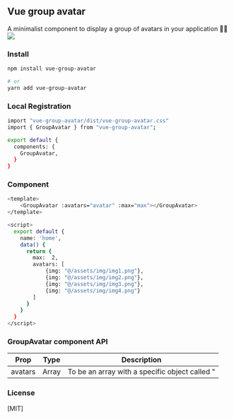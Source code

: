 ## Vue group avatar

A minimalist component to display a group of avatars in your application 👀🎉
![](https://firebasestorage.googleapis.com/v0/b/social-network-f764f.appspot.com/o/localhost_8080_npm%20copia.png?alt=media&token=2d1dad63-ae19-4d41-8838-9c8662a83023)

### Install
``` bash
npm install vue-group-avatar

# or
yarn add vue-group-avatar
```

### Local Registration

``` bash
import "vue-group-avatar/dist/vue-group-avatar.css"
import { GroupAvatar } from "vue-group-avatar";

export default {
  components: {
    GroupAvatar,
  }
}
```

### Component

``` bash
<template>
    <GroupAvatar :avatars="avatar" :max="max"></GroupAvatar>
</template>

<script>
  export default {
    name: 'home',
    data() {
      return {
	  	max:  2,
        avatars: [
			{img: "@/assets/img/img1.png"},
			{img: "@/assets/img/img2.png"},
			{img: "@/assets/img/img3.png"},
			{img: "@/assets/img/img4.png"}
		]
      }
    }
  }
</script>
```

### GroupAvatar component API
| Prop | Type | Description |
| --- | --- | --- |
| avatars | Array | To be an array with a specific object called "

### License

[MIT]